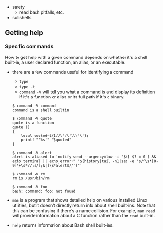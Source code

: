 * safety
    * read bash pitfalls, etc.
* subshells

Getting help
------------

### Specific commands

How to get help with a given command depends on whether it's a shell built-in, a
user declared function, an alias, or an executable.

* there are a few commands useful for identifying a command
    * `type` 
    * `type -t`
    * `command -V` will tell you what a command is and display its definition if
    it's a function or alias or its full path if it's a binary.

    ```
    $ command -V command
    command is a shell builtin
    ```

    ```
    $ command -V quote
    quote is a function
    quote () 
    { 
        local quoted=${1//\'/\'\\\'\'};
        printf "'%s'" "$quoted"
    }
    ```

    ```
    $ command -V alert
    alert is aliased to `notify-send --urgency=low -i "$([ $? = 0 ] && echo terminal || echo error)" "$(history|tail -n1|sed -e 's/^\s*[0-9]\+\s*//;s/[;&|]\s*alert$//')"'
    ```

    ```
    $ command -V rm
    rm is /usr/bin/rm
    ```

    ```
    $ command -V foo
    bash: command: foo: not found
    ```

* `man` is a program that shows detailed help on various installed Linux
  utilities, but it doesn't directly return info about shell built-ins. Note
  that this can be confusing if there's a name collision. For example, 
  `man read` will provide information about a C function rather than the `read`
  built-in.
* `help` returns information about Bash shell built-ins. 